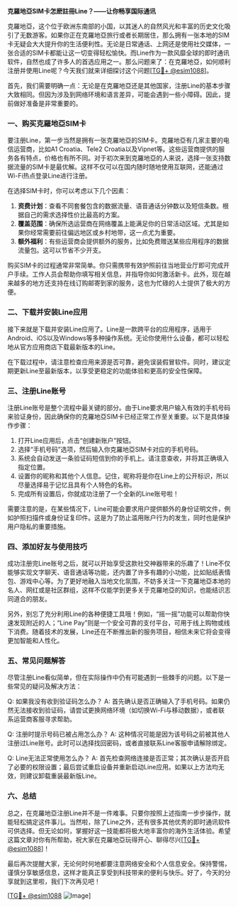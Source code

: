 **克羅地亞SIM卡怎麽註冊Line？——让你畅享国际通讯**

克羅地亞，这个位于欧洲东南部的小国，以其迷人的自然风光和丰富的历史文化吸引了无数游客。如果你正在克羅地亞旅行或者长期居住，那么拥有一张本地的SIM卡无疑会大大提升你的生活便利性。无论是日常通话、上网还是使用社交媒体，一张合适的SIM卡都能让这一切变得轻松愉快。而Line作为一款风靡全球的即时通讯软件，自然也成了许多人的首选应用之一。那么问题来了：在克羅地亞，如何顺利注册并使用Line呢？今天我们就来详细探讨这个问题[[TG💪+ @esim1088](https://t.me/s/esim1088)]。

首先，我们需要明确一点：无论是在克羅地亞还是其他国家，注册Line的基本步骤大致相同。但因为涉及到网络环境和语言差异，可能会遇到一些小障碍。因此，提前做好准备是非常重要的。

### 一、购买克羅地亞SIM卡

要注册Line，第一步当然是拥有一张克羅地亞的SIM卡。克羅地亞有几家主要的电信运营商，比如A1 Croatia、Tele2 Croatia以及Vipnet等。这些运营商提供的服务各有特点，价格也有所不同。对于初次来到克羅地亞的人来说，选择一张支持数据流量的SIM卡是最优解。这样不仅可以在国内随时随地使用互联网，还能通过Wi-Fi热点登录Line进行注册。

在选择SIM卡时，你可以考虑以下几个因素：

1. **资费计划**：查看不同套餐包含的数据流量、语音通话分钟数以及短信条数。根据自己的需求选择性价比最高的方案。
2. **覆盖范围**：确保所选运营商在网络覆盖上能满足你的日常活动区域。尤其是如果你经常需要前往偏远地区或乡村地带，这一点尤为重要。
3. **额外福利**：有些运营商会提供额外的服务，比如免费赠送某些应用程序的数据流量包。这可以节省不少开支。

购买SIM卡的过程通常非常简单。你只需携带有效护照前往当地营业厅即可完成开户手续。工作人员会帮助你填写相关信息，并指导你如何激活新卡。此外，现在越来越多的地方还支持在线订购邮寄到家的服务，这也为忙碌的人士提供了极大的方便。

### 二、下载并安装Line应用

接下来就是下载并安装Line应用了。Line是一款跨平台的应用程序，适用于Android、iOS以及Windows等多种操作系统。无论你使用什么设备，都可以轻松地从官方应用商店下载最新版本的Line。

在下载过程中，请注意检查应用来源是否可靠，避免误装假冒软件。同时，建议定期更新Line至最新版本，以享受更稳定的功能体验和更高的安全性保障。

### 三、注册Line账号

注册Line账号是整个流程中最关键的部分。由于Line要求用户输入有效的手机号码来验证身份，因此确保你的克羅地亞SIM卡已经正常工作至关重要。以下是具体操作步骤：

1. 打开Line应用后，点击“创建新账户”按钮。
2. 选择“手机号码”选项，然后输入你克羅地亞SIM卡对应的手机号码。
3. 系统会自动发送一条验证码短信到你的手机上。请注意查收，并将其正确填入指定位置。
4. 设置你的昵称和其他个人信息。记住，昵称将是你在Line上的公开标识，所以尽量选择易于记忆且具有个人特色的名称。
5. 完成所有设置后，你就成功注册了一个全新的Line账号啦！

需要注意的是，在某些情况下，Line可能会要求用户提供额外的身份证明文件，例如护照扫描件或身份证复印件。这是为了防止滥用账户行为的发生，同时也是保护用户隐私的重要措施。

### 四、添加好友与使用技巧

成功注册完Line账号之后，就可以开始享受这款社交神器带来的乐趣了！Line不仅能够实现文字聊天、语音通话等功能，还内置了许多有趣的小功能，比如贴纸表情包、游戏中心等。为了更好地融入当地文化氛围，不妨多关注一下克羅地亞本地的名人、网红或是社区群组，这样不仅能学到更多关于克羅地亞的知识，也能结识志同道合的朋友。

另外，别忘了充分利用Line的各种便捷工具哦！例如，“摇一摇”功能可以帮助你快速发现附近的人；“Line Pay”则是一个安全可靠的支付平台，可用于线上购物或线下消费。随着技术的发展，Line还在不断推出新的服务项目，相信未来它将会变得更加智能和人性化。

### 五、常见问题解答

尽管注册Line看似简单，但在实际操作中仍有可能遇到一些棘手的问题。以下是一些常见的疑问及解决方法：

Q: 如果我没有收到验证码怎么办？
A: 首先确认是否正确输入了手机号码。如果仍然无法接收到验证码，请尝试更换网络环境（如切换Wi-Fi与移动数据），或者联系运营商客服寻求帮助。

Q: 注册时提示号码已被占用怎么办？
A: 这种情况可能是因为该号码之前被其他人注册过Line账号。此时可以选择找回密码，或者直接联系Line客服申请解除绑定。

Q: Line无法正常使用怎么办？
A: 首先检查网络连接是否正常；其次确认是否开启了必要的权限设置；最后尝试重启设备并重新启动Line应用。如果以上方法均无效，则建议卸载重装最新版Line。

### 六、总结

总之，在克羅地亞注册Line并不是一件难事。只要你按照上述指南一步步操作，就能轻松搞定这件事儿。当然啦，除了Line之外，还有很多其他优秀的即时通讯软件可供选择。但无论如何，掌握好这一技能都将极大地丰富你的海外生活体验。希望这篇文章对你有所帮助，祝大家在克羅地亞玩得开心、聊得尽兴[[TG💪+ @esim1088](https://t.me/s/esim1088)]！

最后再次提醒大家，无论何时何地都要注意网络安全和个人信息安全。保持警惕，谨慎分享敏感信息，这样才能真正享受到科技带来的便利与快乐。好了，今天的分享就到这里啦，我们下次再见吧！

[[TG💪+ @esim1088](https://t.me/s/esim1088) ![Image](https://i.postimg.cc/4NQfJmqS/Snipaste-2025-05-13-00-14-12.png)]